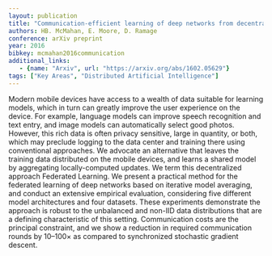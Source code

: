 ```yaml
---
layout: publication
title: "Communication-efficient learning of deep networks from decentralized data"
authors: HB. McMahan, E. Moore, D. Ramage
conference: arXiv preprint
year: 2016
bibkey: mcmahan2016communication
additional_links:
   - {name: "Arxiv", url: "https://arxiv.org/abs/1602.05629"}
tags: ["Key Areas", "Distributed Artificial Intelligence"]
---
```

Modern mobile devices have access to a wealth of data suitable for learning models, which in turn
can greatly improve the user experience on the
device. For example, language models can improve speech recognition and text entry, and image models can automatically select good photos.
However, this rich data is often privacy sensitive,
large in quantity, or both, which may preclude
logging to the data center and training there using
conventional approaches. We advocate an alternative that leaves the training data distributed on
the mobile devices, and learns a shared model by
aggregating locally-computed updates. We term
this decentralized approach Federated Learning.
We present a practical method for the federated
learning of deep networks based on iterative
model averaging, and conduct an extensive empirical evaluation, considering five different model architectures and four datasets. These experiments
demonstrate the approach is robust to the unbalanced and non-IID data distributions that are a
defining characteristic of this setting. Communication costs are the principal constraint, and
we show a reduction in required communication
rounds by 10–100× as compared to synchronized
stochastic gradient descent.